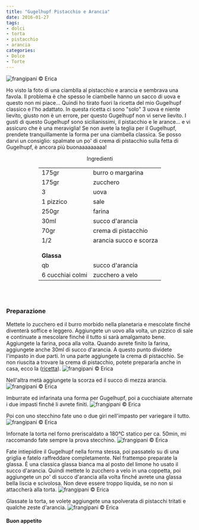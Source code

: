 ```yaml
---
title: "Gugelhupf Pistacchio e Arancia"
date: 2016-01-27
tags:
- dolci
- torta
- pistacchio
- arancia
categories:
- Dolce
- Torte
---
```

![](header.jpg "frangipani © Erica")

Ho visto la foto di una ciamblla al pistacchio e arancia e sembrava una favola. Il problema è che spesso le ciambelle hanno un sacco di uova e questo non mi piace... Quindi ho tirato fuori la ricetta del mio Gugelhupf classico e l'ho adattato. In questa ricetta ci sono "solo" 3 uova e niente lievito, giusto non è un errore, per questo Gugelhupf non vi serve lievito. I gusti di questo Gugelhupf sono sicilianissimi, il pistacchio e le arance... e vi assicuro che è una meraviglia! Se non avete la teglia per il Gugelhupf, prendete tranquillamente la forma per una ciambella classica. Se posso darvi un consiglio: spalmate un po' di crema di pistacchio sulla fetta di Gugelhupf, è ancora più buonaaaaaaaaa!


<div id="wrapper" style="text-align: center">    
  <div id="yourdiv" style="display: inline-block;">
    <div class="ingredients">
      <div class="ingredients-title">Ingredienti</div>
      <table>
        <tbody>
          </tr>
          <tr>
            <td>175gr</td>
            <td>burro o margarina</td>
          </tr>
          <tr>
            <td>175gr</td>
            <td>zucchero</td>
          </tr>
          <tr>
            <td>3</td>
            <td>uova</td>
          </tr>
          <tr>
            <td>1 pizzico</td>
            <td>sale</td>
          </tr>
          <tr>
            <td>250gr</td>
            <td>farina</td>
          </tr>
          <tr>
            <td>30ml</td>
            <td>succo d'arancia</td>
          </tr>
          <tr>
            <td>70gr</td>
            <td>crema di pistacchio</td>
          </tr>
          <tr>
            <td>1/2</td>
            <td>arancia succo e scorza</td>
          </tr>
          <tr style="height: 15px;"></tr>
          <tr>          
            <td colspan="2"><b>Glassa</b></td>
          </tr>      
          <tr>
            <td>qb</td>
            <td>succo d'arancia</td>
          </tr>
          <tr>
            <td>6 cucchiai colmi</td>
            <td>zucchero a velo</td>
          </tr>
        </tbody>
      </table>
      <br></br>
    </div>
  </div>
</div>


<h3>
  <font color="grey">
    <i class="fa fa-cogs"></i>
  </font> Preparazione
</h3>

Mettete lo zucchero ed il burro morbido nella planetaria e mescolate finché diventerà soffice e leggero. Aggiungete un uovo alla volta, un pizzico di sale e continuate a mescolare finché il tutto si sarà amalgamato bene. Aggiungete la farina, poca alla volta. Quando avrete finito la farina, aggiungete anche 30ml di succo d'arancia. A questo punto dividete l'impasto in due parti. In una parte aggiungete la crema di pistacchio. Se non riuscita a trovare la crema di pistacchio, potete prepararla anche in casa, ecco la (<a href="http://erirai.github.io/frangipani/crema-di-pistacchio/" target="_blank">ricetta</a>).
![](pistacchio.jpg "frangipani © Erica")

Nell'altra metà aggiungete la scorza ed il succo di mezza arancia.
![](arancia.jpg "frangipani © Erica")

Imburrate ed infarinata una forma per Gugelhupf, poi a cucchiaiate alternate i due impasti finché li avrete finiti.
![](gugelhupf1.jpg "frangipani © Erica")

Poi con uno stecchino fate uno o due giri nell'impasto per variegare il tutto.
![](gugelhupf2.jpg "frangipani © Erica")

Infornate la torta nel forno preriscaldato a 180°C statico per ca. 50min, mi raccomando fate sempre la prova stecchino.
![](sfornato.jpg "frangipani © Erica")

Fate intiepidire il Gugelhupf nella forma stessa, poi passatelo su di una griglia e fatelo raffreddare completamente. Nel frattempo preparate la glassa. È una classica glassa bianca ma al posto del limone ho usato il succo d'arancia. Quindi mettete lo zucchero a velo in una coppetta, poi aggiungete un po' di succo d'arancia alla volta finché avrete una glassa bella liscia e scivolosa. Non deve essere troppo liquida, se no non si attaccherà alla torta.
![](glassa.jpg "frangipani © Erica")

Glassate la torta, se volete aggiungete una spolverata di pistacchi tritati e qualche zeste d'arancia.
![](risultato.jpg "frangipani © Erica")


<h4>Buon appetito
  <font color="red">
    <i class="fa fa-smile-o"></i>
  </font>
</h4>